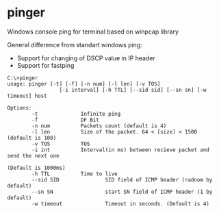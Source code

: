 # pinger
Windows console ping for terminal based on winpcap library

General difference from standart windows ping:

- Support for changing of DSCP value in IP header
- Support for fastping

```
C:\>pinger
usage: pinger [-t] [-f] [-n num] [-l len] [-v TOS]
                 [-i interval] [-h TTL] [--sid sid] [--sn sn] [-w timeout] host

Options:
        -t              Infinite ping
        -f              DF Bit
        -n num          Packets count (default is 4)
        -l len          Size of the packet. 64 < [size] < 1500 (default is 100)
        -v TOS          TOS
        -i int          Interval(in ms) between recieve packet and send the next one
                                                                (Default is 1000ms)
        -h TTL          Time to live
        --sid SID               SID field of ICMP header (radnom by default)
        --sn SN                 start SN field of ICMP header (1 by default)
        -w timeout              Timeout in seconds. (Default is 4)
```
